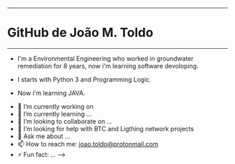 
---
# GitHub de João M. Toldo
---

* I'm a Environmental Engineering who worked in groundwater remediation for 8 years, now i'm learning software devoloping.

* I starts with Python 3 and Programming Logic.
* Now i'm learning JAVA. 

- 🔭 I’m currently working on 
- 🌱 I’m currently learning ...
- 👯 I’m looking to collaborate on ...
- 🤔 I’m looking for help with BTC and Ligthing network projects
- 💬 Ask me about ...
- 📫 How to reach me: joao.toldo@protonmail.com
- ⚡ Fun fact: ...
-->
